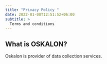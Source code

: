 ```yaml
---
title: "Privacy Policy "
date: 2022-01-08T12:51:52+06:00
subtitle: >
  Terms and conditions
---
```

## What is OSKALON?
  Oskalon is provider of data collection services.
